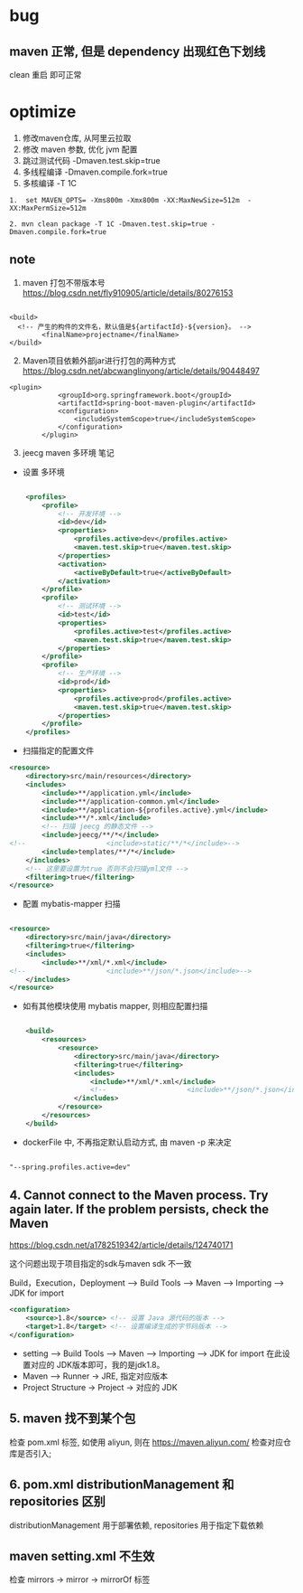 # bug

## maven 正常, 但是 dependency 出现红色下划线
 clean 重启 即可正常

# optimize 

1. 修改maven仓库, 从阿里云拉取
2. 修改 maven 参数, 优化 jvm 配置
3. 跳过测试代码  -Dmaven.test.skip=true 
4. 多线程编译 -Dmaven.compile.fork=true
5. 多核编译 -T 1C

```
1.  set MAVEN_OPTS= -Xms800m -Xmx800m -XX:MaxNewSize=512m  -XX:MaxPermSize=512m
  
2. mvn clean package -T 1C -Dmaven.test.skip=true -Dmaven.compile.fork=true
```

## note

1. maven 打包不带版本号
https://blog.csdn.net/fly910905/article/details/80276153
```

<build>
  <!-- 产生的构件的文件名，默认值是${artifactId}-${version}。 -->  
        <finalName>projectname</finalName>
</build>

```

2. Maven项目依赖外部jar进行打包的两种方式
https://blog.csdn.net/abcwanglinyong/article/details/90448497
```
<plugin>
            <groupId>org.springframework.boot</groupId>
            <artifactId>spring-boot-maven-plugin</artifactId>
            <configuration>
                <includeSystemScope>true</includeSystemScope>
            </configuration>
        </plugin>
```

3. jeecg maven 多环境 笔记
+ 设置 多环境
```xml

	<profiles>
		<profile>
			<!-- 开发环境 -->
			<id>dev</id>
			<properties>
				<profiles.active>dev</profiles.active>
				<maven.test.skip>true</maven.test.skip>
			</properties>
			<activation>
				<activeByDefault>true</activeByDefault>
			</activation>
		</profile>
		<profile>
			<!-- 测试环境 -->
			<id>test</id>
			<properties>
				<profiles.active>test</profiles.active>
				<maven.test.skip>true</maven.test.skip>
			</properties>
		</profile>
		<profile>
			<!-- 生产环境 -->
			<id>prod</id>
			<properties>
				<profiles.active>prod</profiles.active>
				<maven.test.skip>true</maven.test.skip>
			</properties>
		</profile>
	</profiles>

```

+ 扫描指定的配置文件
```xml
<resource>
    <directory>src/main/resources</directory>
    <includes>
        <include>**/application.yml</include>
        <include>**/application-common.yml</include>
        <include>**/application-${profiles.active}.yml</include>
        <include>**/*.xml</include>
        <!-- 扫描 jeecg 的静态文件 -->
        <include>jeecg/**/*</include>
<!--					<include>static/**/*</include>-->
        <include>templates/**/*</include>
    </includes>
    <!-- 这里要设置为true 否则不会扫描yml文件 -->
    <filtering>true</filtering>
</resource>
```

+ 配置 mybatis-mapper 扫描
``` xml

<resource>
    <directory>src/main/java</directory>
    <filtering>true</filtering>
    <includes>
        <include>**/xml/*.xml</include>
<!--					<include>**/json/*.json</include>-->
    </includes>
</resource>

```

+ 如有其他模块使用 mybatis mapper, 则相应配置扫描
```xml

    <build>
        <resources>
            <resource>
                <directory>src/main/java</directory>
                <filtering>true</filtering>
                <includes>
                    <include>**/xml/*.xml</include>
                    <!--					<include>**/json/*.json</include>-->
                </includes>
            </resource>
        </resources>
    </build>

```

+ dockerFile 中, 不再指定默认启动方式, 由 maven -p 来决定
``` xml

"--spring.profiles.active=dev"

```

## 4. Cannot connect to the Maven process. Try again later. If the problem persists, check the Maven
https://blog.csdn.net/a1782519342/article/details/124740171

这个问题出现于项目指定的sdk与maven sdk 不一致

Build，Execution，Deployment --> Build Tools --> Maven --> Importing --> JDK for import 

```xml
<configuration>
    <source>1.8</source> <!-- 设置 Java 源代码的版本 -->
    <target>1.8</target> <!-- 设置编译生成的字节码版本 -->
</configuration>
```

+ setting --> Build Tools --> Maven --> Importing --> JDK for import 在此设置对应的 JDK版本即可，我的是jdk1.8。  
+ Maven --> Runner -> JRE, 指定对应版本
+ Project Structure -> Project -> 对应的 JDK  

## 5. maven 找不到某个包
检查 pom.xml <repositories></repositories> 标签, 如使用 aliyun, 则在 https://maven.aliyun.com/ 检查对应仓库是否引入; 

## 6. pom.xml distributionManagement 和 repositories 区别
distributionManagement 用于部署依赖, repositories 用于指定下载依赖

## maven setting.xml 不生效
检查 mirrors -> mirror -> mirrorOf 标签